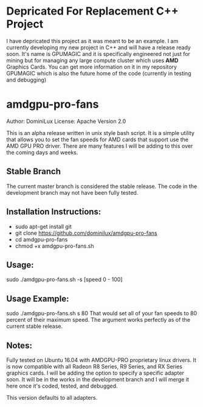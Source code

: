 # Depricated For Replacement C++ Project
I have depricated this project as it was meant to be an example.  I am currently developing my new project in C++ and will have a release ready soon.  It's name is GPUMAGIC and it is specifically engineered not just for mining but for managing any large compute cluster which uses **AMD** Graphics Cards.  You can get more information on it in my repository GPUMAGIC which is also the future home of the code (currently in testing and debugging)

# amdgpu-pro-fans

Author: DominiLux
License: Apache Version 2.0

This is an alpha release written in unix style bash script.  It is a simple utility that allows you to set the fan speeds for AMD cards that support use the AMD GPU PRO driver.  There are many features I will be adding to this over the coming days and weeks.

## Stable Branch
The current master branch is considered the stable release.  The code in the development branch may not have been fully tested.

## Installation Instructions:
* sudo apt-get install git
* git clone https://github.com/dominilux/amdgpu-pro-fans
* cd amdgpu-pro-fans
* chmod +x amdgpu-pro-fans.sh

## Usage:
sudo ./amdgpu-pro-fans.sh -s [speed 0 - 100]

## Usage Example:
sudo ./amdgpu-pro-fans.sh s 80
That would set all of your fan speeds to 80 percent of their maximum speed.  The argument works perfectly as of the current stable release.

## Notes:
Fully tested on Ubuntu 16.04 with AMDGPU-PRO proprietary linux drivers.  It is now compatible with all Radeon R8 Series, R9 Series, and RX Series graphics cards.  I will be adding the option to specify a specific adapter soon.  It will be in the works in the development branch and I will merge it here once it's coded, tested, and debugged.

This version defaults to all adapters.

